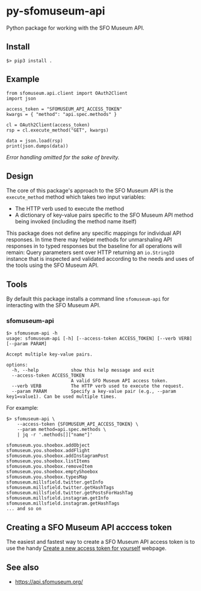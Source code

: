 # py-sfomuseum-api

Python package for working with the SFO Museum API.

## Install

```
$> pip3 install .
```

## Example

```
from sfomuseum.api.client import OAuth2Client
import json

access_token = "SFOMUSEUM_API_ACCESS_TOKEN"
kwargs = { "method": "api.spec.methods" }

cl = OAuth2Client(access_token)
rsp = cl.execute_method("GET", kwargs)

data = json.load(rsp)
print(json.dumps(data))
```

_Error handling omitted for the sake of brevity._

## Design

The core of this package's approach to the SFO Museum API is the `execute_method` method which takes two input variables:

* The HTTP verb used to execute the method
* A dictionary of key-value pairs specific to the SFO Museum API method being invoked (including the method name itself)

This package does not define any specific mappings for individual API responses. In time there may helper methods for unmarshaling API responses in to typed responses but the baseline for all operations will remain: Query parameters sent over HTTP returning an `io.StringIO` instance that is inspected and validated according to the needs and uses of the tools using the SFO Museum API.

## Tools

By default this package installs a command line `sfomuseum-api` for interacting with the SFO Museum API.

### sfomuseum-api

```
$> sfomuseum-api -h
usage: sfomuseum-api [-h] [--access-token ACCESS_TOKEN] [--verb VERB] [--param PARAM]

Accept multiple key-value pairs.

options:
  -h, --help            show this help message and exit
  --access-token ACCESS_TOKEN
                        A valid SFO Museum API access token.
  --verb VERB           The HTTP verb used to execute the request.
  --param PARAM         Specify a key-value pair (e.g., --param key1=value1). Can be used multiple times.
```

For example:

```
$> sfomuseum-api \
	--access-token {SFOMUSEUM_API_ACCESS_TOKEN} \
	--param method=api.spec.methods \
	| jq -r '.methods[]["name"]'
	
sfomuseum.you.shoebox.addObject
sfomuseum.you.shoebox.addFlight
sfomuseum.you.shoebox.addInstagramPost
sfomuseum.you.shoebox.listItems
sfomuseum.you.shoebox.removeItem
sfomuseum.you.shoebox.emptyShoebox
sfomuseum.you.shoebox.typesMap
sfomuseum.millsfield.twitter.getInfo
sfomuseum.millsfield.twitter.getHashTags
sfomuseum.millsfield.twitter.getPostsForHashTag
sfomuseum.millsfield.instagram.getInfo
sfomuseum.millsfield.instagram.getHashTags
... and so on
```

## Creating a SFO Museum API acccess token

The easiest and fastest way to create a SFO Museum API access token is to use the handy [Create a new access token for yourself](https://api.sfomuseum.org/oauth2/authenticate/like-magic/) webpage.

## See also

* https://api.sfomuseum.org/